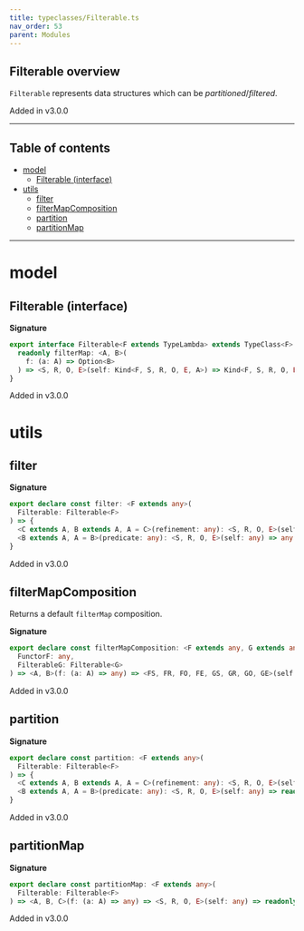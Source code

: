 ```yaml
---
title: typeclasses/Filterable.ts
nav_order: 53
parent: Modules
---
```


## Filterable overview

`Filterable` represents data structures which can be _partitioned_/_filtered_.

Added in v3.0.0

---

<h2 class="text-delta">Table of contents</h2>

- [model](#model)
  - [Filterable (interface)](#filterable-interface)
- [utils](#utils)
  - [filter](#filter)
  - [filterMapComposition](#filtermapcomposition)
  - [partition](#partition)
  - [partitionMap](#partitionmap)

---

# model

## Filterable (interface)

**Signature**

```ts
export interface Filterable<F extends TypeLambda> extends TypeClass<F> {
  readonly filterMap: <A, B>(
    f: (a: A) => Option<B>
  ) => <S, R, O, E>(self: Kind<F, S, R, O, E, A>) => Kind<F, S, R, O, E, B>
}
```

Added in v3.0.0

# utils

## filter

**Signature**

```ts
export declare const filter: <F extends any>(
  Filterable: Filterable<F>
) => {
  <C extends A, B extends A, A = C>(refinement: any): <S, R, O, E>(self: any) => any
  <B extends A, A = B>(predicate: any): <S, R, O, E>(self: any) => any
}
```

Added in v3.0.0

## filterMapComposition

Returns a default `filterMap` composition.

**Signature**

```ts
export declare const filterMapComposition: <F extends any, G extends any>(
  FunctorF: any,
  FilterableG: Filterable<G>
) => <A, B>(f: (a: A) => any) => <FS, FR, FO, FE, GS, GR, GO, GE>(self: any) => any
```

Added in v3.0.0

## partition

**Signature**

```ts
export declare const partition: <F extends any>(
  Filterable: Filterable<F>
) => {
  <C extends A, B extends A, A = C>(refinement: any): <S, R, O, E>(self: any) => readonly [any, any]
  <B extends A, A = B>(predicate: any): <S, R, O, E>(self: any) => readonly [any, any]
}
```

Added in v3.0.0

## partitionMap

**Signature**

```ts
export declare const partitionMap: <F extends any>(
  Filterable: Filterable<F>
) => <A, B, C>(f: (a: A) => any) => <S, R, O, E>(self: any) => readonly [any, any]
```

Added in v3.0.0
